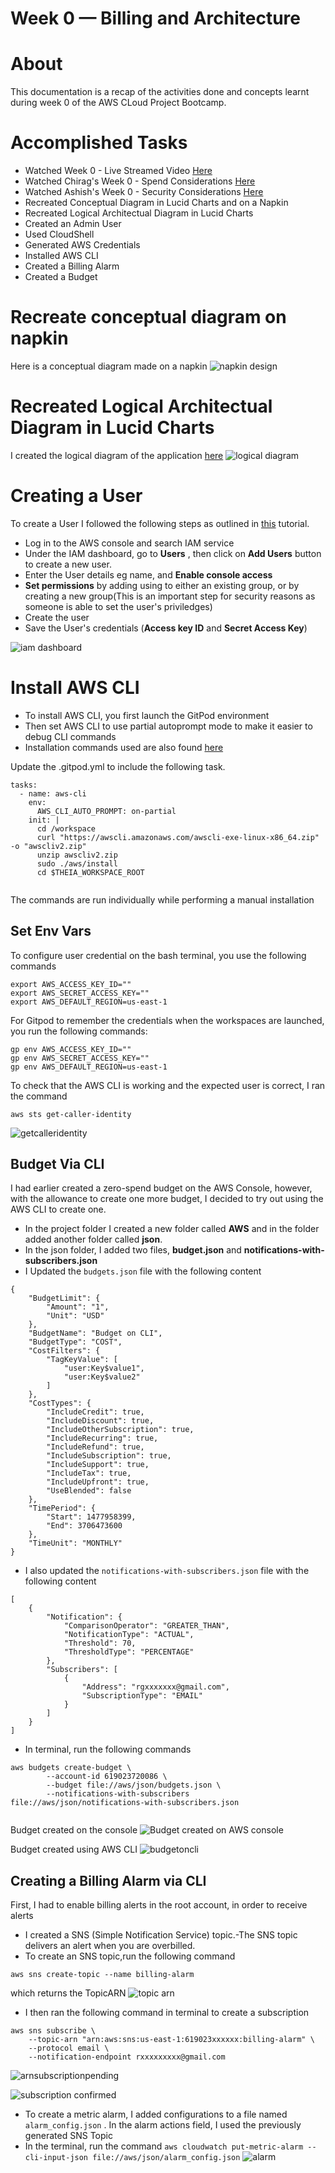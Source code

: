 # Week 0 — Billing and Architecture
# About
This documentation is a recap of the activities done and concepts learnt during week 0 of the AWS CLoud Project Bootcamp. 
# Accomplished Tasks
- Watched Week 0 - Live Streamed Video [Here](https://www.youtube.com/watch?v=SG8blanhAOg&list=PLBfufR7vyJJ7k25byhRXJldB5AiwgNnWv&index=12)
- Watched Chirag's Week 0 - Spend Considerations [Here](https://www.youtube.com/watch?v=SG8blanhAOg&list=PLBfufR7vyJJ7k25byhRXJldB5AiwgNnWv&index=12)
- Watched Ashish's Week 0 - Security Considerations [Here](https://www.youtube.com/watch?v=OVw3RrlP-sI&list=PLBfufR7vyJJ7k25byhRXJldB5AiwgNnWv&index=13)
- Recreated Conceptual Diagram in Lucid Charts and on a Napkin
- Recreated Logical Architectual Diagram in Lucid Charts
- Created an Admin User
- Used CloudShell
- Generated AWS Credentials
- Installed AWS CLI
- Created a Billing Alarm
- Created a Budget
# Recreate conceptual diagram on napkin
Here is a conceptual diagram made on a napkin
![napkin design](assets/napkin.jpeg)
# Recreated Logical Architectual Diagram in Lucid Charts
I created the logical diagram of the application [here](https://lucid.app/lucidchart/b83c04cb-715a-4af9-a77a-57eb2341d3f5/edit?invitationId=inv_27d6e2ec-1a71-4abe-9fda-ec7d15e6b557&page=0_0#)
![logical diagram](assets/lucidchart.png)

# Creating a User
To create a User I followed the following steps as outlined in [this](https://www.iguazio.com/docs/latest-release/cluster-mgmt/deployment/cloud/aws/howto/iam-user-create/) tutorial.
- Log in to the AWS console and search IAM service
- Under the IAM dashboard, go to **Users** , then click on **Add Users** button to create a new user.
- Enter the User details eg name, and **Enable console access**
- **Set permissions** by adding using to either an existing group, or by creating a new group(This is an important step for security reasons as someone is able to set the user's priviledges) 
- Create the user
- Save the User's credentials (**Access key ID** and **Secret Access Key**)

![iam dashboard](assets/iamdashboard.png)

# Install AWS CLI
- To install AWS CLI, you first launch the GitPod environment
- Then set AWS CLI to use partial autoprompt mode to make it easier to debug CLI commands
- Installation commands used are also found [here](https://docs.aws.amazon.com/cli/latest/userguide/getting-started-install.html)

Update the .gitpod.yml to include the following task.
```
tasks:
  - name: aws-cli
    env:
      AWS_CLI_AUTO_PROMPT: on-partial
    init: |
      cd /workspace
      curl "https://awscli.amazonaws.com/awscli-exe-linux-x86_64.zip" -o "awscliv2.zip"
      unzip awscliv2.zip
      sudo ./aws/install
      cd $THEIA_WORKSPACE_ROOT
      
```
The commands are run individually while performing  a manual installation
## Set Env Vars
To configure user credential on the bash terminal, you use the following commands
```
export AWS_ACCESS_KEY_ID=""
export AWS_SECRET_ACCESS_KEY=""
export AWS_DEFAULT_REGION=us-east-1
```
For Gitpod to remember the credentials when the workspaces are launched, you run the following commands:
```
gp env AWS_ACCESS_KEY_ID=""
gp env AWS_SECRET_ACCESS_KEY=""
gp env AWS_DEFAULT_REGION=us-east-1

```
To check that the AWS CLI is working and the expected user is correct, I ran the command
```
aws sts get-caller-identity
```
![getcalleridentity](assets/getcalleridentity.png)

## Budget Via CLI
I had earlier created a zero-spend budget on the AWS Console, however, with the allowance to create one more budget, I decided to try out using the AWS CLI to create one.
- In the project folder I created a new folder called **AWS** and in the folder added another folder called **json**.
- In the json folder, I added two files, **budget.json** and **notifications-with-subscribers.json**
- I Updated the ``` budgets.json ``` file with the following content
```
{
    "BudgetLimit": {
        "Amount": "1",
        "Unit": "USD"
    },
    "BudgetName": "Budget on CLI",
    "BudgetType": "COST",
    "CostFilters": {
        "TagKeyValue": [
            "user:Key$value1",
            "user:Key$value2"
        ]
    },
    "CostTypes": {
        "IncludeCredit": true,
        "IncludeDiscount": true,
        "IncludeOtherSubscription": true,
        "IncludeRecurring": true,
        "IncludeRefund": true,
        "IncludeSubscription": true,
        "IncludeSupport": true,
        "IncludeTax": true,
        "IncludeUpfront": true,
        "UseBlended": false
    },
    "TimePeriod": {
        "Start": 1477958399,
        "End": 3706473600
    },
    "TimeUnit": "MONTHLY"
}
```
- I also updated the ``` notifications-with-subscribers.json ``` file with the following content
```
[
    {
        "Notification": {
            "ComparisonOperator": "GREATER_THAN",
            "NotificationType": "ACTUAL",
            "Threshold": 70,
            "ThresholdType": "PERCENTAGE"
        },
        "Subscribers": [
            {
                "Address": "rgxxxxxxx@gmail.com",
                "SubscriptionType": "EMAIL"
            }
        ]
    }
]
```
- In terminal, run the following commands
```
aws budgets create-budget \
    	--account-id 619023720086 \
    	--budget file://aws/json/budgets.json \
    	--notifications-with-subscribers file://aws/json/notifications-with-subscribers.json
      
```
Budget created on the console
![Budget created on AWS console](assets/created1dollarbudget.png)

Budget created using AWS CLI
![budgetoncli](assets/budgetoncli.png)

## Creating a Billing Alarm via CLI
First, I had to enable billing alerts in the root account, in order to receive alerts
- I created a SNS (Simple Notification Service) topic.-The SNS topic delivers an alert when you are overbilled.
- To create an SNS topic,run the following command
```
aws sns create-topic --name billing-alarm
```
which returns the TopicARN
![topic arn](assets/topicarn.png)
- I then ran the following command in terminal to create a subscription
```
aws sns subscribe \
    --topic-arn "arn:aws:sns:us-east-1:619023xxxxxx:billing-alarm" \
    --protocol email \
    --notification-endpoint rxxxxxxxxx@gmail.com
```
![arnsubscriptionpending](assets/arnsubscriptionpending.png)

![subscription confirmed](assets/confirmedsubscription.png)

- To create a metric alarm, I added configurations to a file named ``` alarm_config.json ``` . In the alarm actions field, I used the previously generated SNS Topic
- In the terminal, run the command 
``` aws cloudwatch put-metric-alarm --cli-input-json file://aws/json/alarm_config.json ``` 
![alarm](assets/alarm.png)
